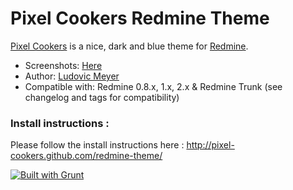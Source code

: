 Pixel Cookers Redmine Theme
===========================

[Pixel Cookers](http://pixel-cookers.github.com/redmine-theme/) is a nice, dark and blue theme for [Redmine](http://www.redmine.org).

* Screenshots: [Here](http://pixel-cookers.github.com/redmine-theme/)
* Author: [Ludovic Meyer](http://www.ludovicmeyer.com)
* Compatible with: Redmine 0.8.x, 1.x, 2.x & Redmine Trunk (see changelog and tags for compatibility)

### Install instructions :

Please follow the install instructions here : http://pixel-cookers.github.com/redmine-theme/

[![Built with Grunt](https://cdn.gruntjs.com/builtwith.png)](http://gruntjs.com/)